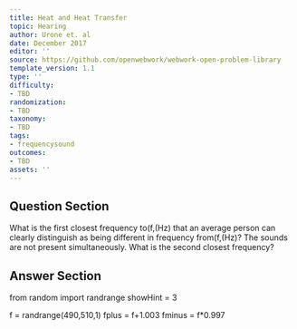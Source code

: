 ```yaml
---
title: Heat and Heat Transfer
topic: Hearing
author: Urone et. al
date: December 2017
editor: ''
source: https://github.com/openwebwork/webwork-open-problem-library
template_version: 1.1
type: ''
difficulty:
- TBD
randomization:
- TBD
taxonomy:
- TBD
tags:
- frequencysound
outcomes:
- TBD
assets: ''
---
```


## Question Section 

What is the first closest frequency to(f,(Hz) that an average person can clearly
distinguish as being different in frequency from(f,(Hz)? The sounds are not present
simultaneously.
What is the second closest frequency?



## Answer Section

from random import randrange
showHint = 3

f = randrange(490,510,1)
fplus = f+1.003
fminus = f*0.997